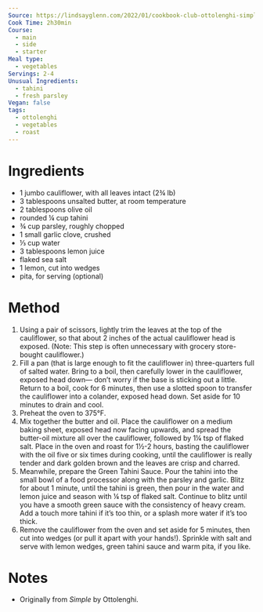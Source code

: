 ```yaml
---
Source: https://lindsayglenn.com/2022/01/cookbook-club-ottolenghi-simple/
Cook Time: 2h30min
Course:
  - main
  - side
  - starter
Meal type:
  - vegetables
Servings: 2-4
Unusual Ingredients:
  - tahini
  - fresh parsley
Vegan: false
tags:
  - ottolenghi
  - vegetables
  - roast
---
```

# Ingredients

- 1 jumbo cauliflower, with all leaves intact (2¾ lb)
- 3 tablespoons unsalted butter, at room temperature
- 2 tablespoons olive oil
- rounded ¼ cup tahini
- ¾ cup parsley, roughly chopped
- 1 small garlic clove, crushed
- ⅓ cup water
- 3 tablespoons lemon juice
- flaked sea salt
- 1 lemon, cut into wedges
- pita, for serving (optional)

# Method

1. Using a pair of scissors, lightly trim the leaves at the top of the cauliflower, so that about 2 inches of the actual cauliflower head is exposed. (Note: This step is often unnecessary with grocery store-bought cauliflower.)
2. Fill a pan (that is large enough to fit the cauliflower in) three-quarters full of salted water. Bring to a boil, then carefully lower in the cauliflower, exposed head down— don’t worry if the base is sticking out a little. Return to a boil, cook for 6 minutes, then use a slotted spoon to transfer the cauliflower into a colander, exposed head down. Set aside for 10 minutes to drain and cool.
3. Preheat the oven to 375°F.
4. Mix together the butter and oil. Place the cauliflower on a medium baking sheet, exposed head now facing upwards, and spread the butter-oil mixture all over the cauliflower, followed by 1¼ tsp of flaked salt. Place in the oven and roast for 1½-2 hours, basting the cauliflower with the oil five or six times during cooking, until the cauliflower is really tender and dark golden brown and the leaves are crisp and charred.
5. Meanwhile, prepare the Green Tahini Sauce. Pour the tahini into the small bowl of a food processor along with the parsley and garlic. Blitz for about 1 minute, until the tahini is green, then pour in the water and lemon juice and season with ¼ tsp of flaked salt. Continue to blitz until you have a smooth green sauce with the consistency of heavy cream. Add a touch more tahini if it’s too thin, or a splash more water if it’s too thick.
6. Remove the cauliflower from the oven and set aside for 5 minutes, then cut into wedges (or pull it apart with your hands!). Sprinkle with salt and serve with lemon wedges, green tahini sauce and warm pita, if you like.

# Notes

- Originally from *Simple* by Ottolenghi.